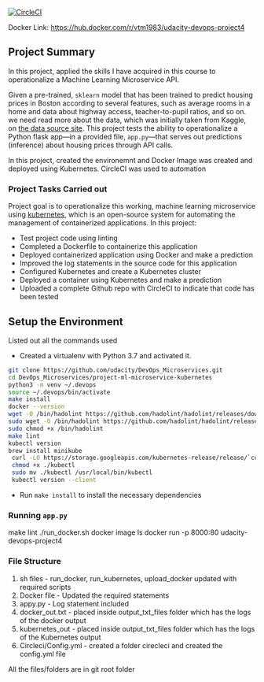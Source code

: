 [![CircleCI](https://circleci.com/gh/thiruvarasamoorthy-viswanathan/project-ml-microservice-kubernetes/tree/main.svg?style=svg)](https://circleci.com/gh/thiruvarasamoorthy-viswanathan/project-ml-microservice-kubernetes/tree/main)

Docker Link: https://hub.docker.com/r/vtm1983/udacity-devops-project4

## Project Summary

In this project, applied the skills I have acquired in this course to operationalize a Machine Learning Microservice API. 

Given a pre-trained, `sklearn` model that has been trained to predict housing prices in Boston according to several features, such as average rooms in a home and data about highway access, teacher-to-pupil ratios, and so on. 
we need read more about the data, which was initially taken from Kaggle, on [the data source site](https://www.kaggle.com/c/boston-housing). This project tests the ability to operationalize a Python flask app—in a provided file, `app.py`—that serves out predictions (inference) about housing prices through API calls. 

In this project, created the environemnt and Docker Image was created and deployed using Kubernetes. CircleCI was used to automation

### Project Tasks Carried out

Project goal is to operationalize this working, machine learning microservice using [kubernetes](https://kubernetes.io/), which is an open-source system for automating the management of containerized applications. In this project:
* Test project code using linting
* Completed a Dockerfile to containerize this application
* Deployed containerized application using Docker and make a prediction
* Improved the log statements in the source code for this application
* Configured Kubernetes and create a Kubernetes cluster
* Deployed a container using Kubernetes and make a prediction
* Uploaded a complete Github repo with CircleCI to indicate that code has been tested


## Setup the Environment
Listed out all the commands used

* Created a virtualenv with Python 3.7 and activated it. 
```bash
git clone https://github.com/udacity/DevOps_Microservices.git
cd DevOps_Microservices/project-ml-microservice-kubernetes
python3 -m venv ~/.devops
source ~/.devops/bin/activate
make install
docker --version
wget -O /bin/hadolint https://github.com/hadolint/hadolint/releases/download/v1.16.3/hadolint-Linux-x86_64
sudo wget -O /bin/hadolint https://github.com/hadolint/hadolint/releases/download/v1.16.3/hadolint-Linux-x86_64
sudo chmod +x /bin/hadolint
make lint
kubectl version
brew install minikube
 curl -LO https://storage.googleapis.com/kubernetes-release/release/`curl -s https://storage.googleapis.com/kubernetes-release/release/stable.txt`/bin/linux/amd64/kubectl
 chmod +x ./kubectl
 sudo mv ./kubectl /usr/local/bin/kubectl
 kubectl version --client
 ```
* Run `make install` to install the necessary dependencies

### Running `app.py`
make lint
./run_docker.sh
docker image ls
docker run -p 8000:80 udacity-devops-project4

### File Structure

1. sh files - run_docker, run_kubernetes, upload_docker updated with required scripts
2. Docker file - Updated the required statements
3. appy.py - Log statement included
4. docker_out.txt - placed inside output_txt_files folder which has the logs of the docker output
5. kubernetes_out - placed inside output_txt_files folder which has the logs of the Kubernetes output
6. Circleci/Config.yml - created a folder cirecleci and created the config.yml file

All the files/folders are in git root folder
